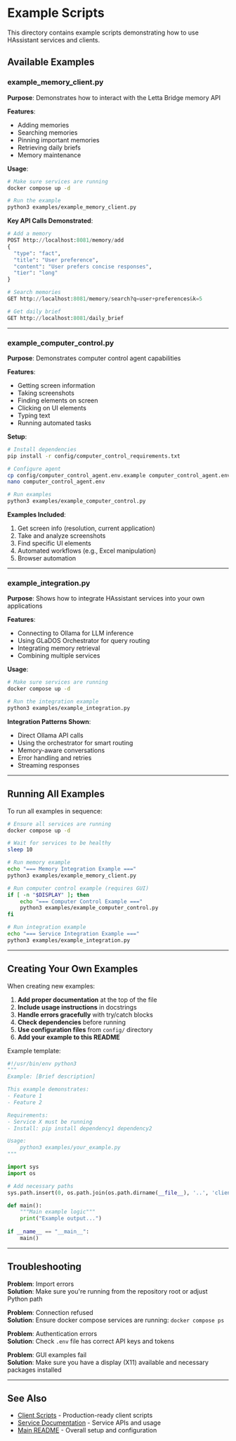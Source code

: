 # Example Scripts

This directory contains example scripts demonstrating how to use HAssistant services and clients.

## Available Examples

### example_memory_client.py
**Purpose**: Demonstrates how to interact with the Letta Bridge memory API

**Features**:
- Adding memories
- Searching memories
- Pinning important memories
- Retrieving daily briefs
- Memory maintenance

**Usage**:
```bash
# Make sure services are running
docker compose up -d

# Run the example
python3 examples/example_memory_client.py
```

**Key API Calls Demonstrated**:
```python
# Add a memory
POST http://localhost:8081/memory/add
{
  "type": "fact",
  "title": "User preference",
  "content": "User prefers concise responses",
  "tier": "long"
}

# Search memories
GET http://localhost:8081/memory/search?q=user+preferences&k=5

# Get daily brief
GET http://localhost:8081/daily_brief
```

---

### example_computer_control.py
**Purpose**: Demonstrates computer control agent capabilities

**Features**:
- Getting screen information
- Taking screenshots
- Finding elements on screen
- Clicking on UI elements
- Typing text
- Running automated tasks

**Setup**:
```bash
# Install dependencies
pip install -r config/computer_control_requirements.txt

# Configure agent
cp config/computer_control_agent.env.example computer_control_agent.env
nano computer_control_agent.env

# Run examples
python3 examples/example_computer_control.py
```

**Examples Included**:
1. Get screen info (resolution, current application)
2. Take and analyze screenshots
3. Find specific UI elements
4. Automated workflows (e.g., Excel manipulation)
5. Browser automation

---

### example_integration.py
**Purpose**: Shows how to integrate HAssistant services into your own applications

**Features**:
- Connecting to Ollama for LLM inference
- Using GLaDOS Orchestrator for query routing
- Integrating memory retrieval
- Combining multiple services

**Usage**:
```bash
# Make sure services are running
docker compose up -d

# Run the integration example
python3 examples/example_integration.py
```

**Integration Patterns Shown**:
- Direct Ollama API calls
- Using the orchestrator for smart routing
- Memory-aware conversations
- Error handling and retries
- Streaming responses

---

## Running All Examples

To run all examples in sequence:

```bash
# Ensure all services are running
docker compose up -d

# Wait for services to be healthy
sleep 10

# Run memory example
echo "=== Memory Integration Example ==="
python3 examples/example_memory_client.py

# Run computer control example (requires GUI)
if [ -n "$DISPLAY" ]; then
    echo "=== Computer Control Example ==="
    python3 examples/example_computer_control.py
fi

# Run integration example
echo "=== Service Integration Example ==="
python3 examples/example_integration.py
```

---

## Creating Your Own Examples

When creating new examples:

1. **Add proper documentation** at the top of the file
2. **Include usage instructions** in docstrings
3. **Handle errors gracefully** with try/catch blocks
4. **Check dependencies** before running
5. **Use configuration files** from `config/` directory
6. **Add your example to this README**

Example template:

```python
#!/usr/bin/env python3
"""
Example: [Brief description]

This example demonstrates:
- Feature 1
- Feature 2

Requirements:
- Service X must be running
- Install: pip install dependency1 dependency2

Usage:
    python3 examples/your_example.py
"""

import sys
import os

# Add necessary paths
sys.path.insert(0, os.path.join(os.path.dirname(__file__), '..', 'clients'))

def main():
    """Main example logic"""
    print("Example output...")
    
if __name__ == "__main__":
    main()
```

---

## Troubleshooting

**Problem**: Import errors  
**Solution**: Make sure you're running from the repository root or adjust Python path

**Problem**: Connection refused  
**Solution**: Ensure docker compose services are running: `docker compose ps`

**Problem**: Authentication errors  
**Solution**: Check `.env` file has correct API keys and tokens

**Problem**: GUI examples fail  
**Solution**: Make sure you have a display (X11) available and necessary packages installed

---

## See Also

- [Client Scripts](../clients/README.md) - Production-ready client scripts
- [Service Documentation](../services/README.md) - Service APIs and usage
- [Main README](../README.md) - Overall setup and configuration
